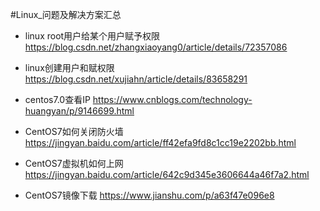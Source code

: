 #Linux_问题及解决方案汇总

* linux root用户给某个用户赋予权限
https://blog.csdn.net/zhangxiaoyang0/article/details/72357086
* linux创建用户和赋权限
https://blog.csdn.net/xujiahn/article/details/83658291

* centos7.0查看IP
https://www.cnblogs.com/technology-huangyan/p/9146699.html
* CentOS7如何关闭防火墙
https://jingyan.baidu.com/article/ff42efa9fd8c1cc19e2202bb.html
* CentOS7虚拟机如何上网
https://jingyan.baidu.com/article/642c9d345e3606644a46f7a2.html
* CentOS7镜像下载
https://www.jianshu.com/p/a63f47e096e8